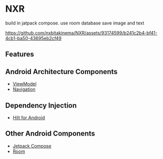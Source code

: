 # NXR
build in jatpack compose. use room database save image and text


https://github.com/nxbitakinema/NXR/assets/93174599/b241c2b4-bf41-4cb1-ba50-43695eb2cf49



## Features

## Android Architecture Components
* [ViewModel][5]
* [Navigation][12]

## Dependency Injection
* [Hilt for Android][6]

## Other Android Components
* [Jetpack Compose][9]
* [Room][13]

[1]: https://kotlinlang.org/
[3]: https://developer.android.com/topic/libraries/architecture
[5]: https://developer.android.com/topic/libraries/architecture/viewmodel
[6]: https://developer.android.com/training/dependency-injection/hilt-android
[7]: https://kotlinlang.org/docs/coroutines-overview.html
[8]: https://kotlinlang.org/docs/flow.html
[9]: https://developer.android.com/jetpack/compose
[10]: https://medium.com/firebase-tips-tricks/how-to-read-data-from-room-using-kotlin-flow-in-jetpack-compose-7a720dec35f5
[12]: https://developer.android.com/guide/navigation
[13]: https://developer.android.com/training/data-storage/room
